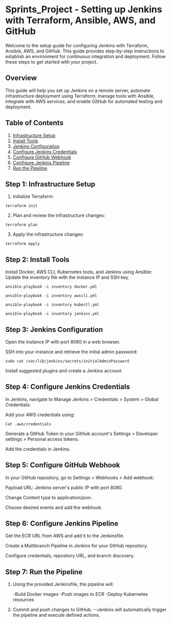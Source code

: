 # Sprints_Project - Setting up Jenkins with Terraform, Ansible, AWS, and GitHub

Welcome to the setup guide for configuring Jenkins with Terraform, Ansible, AWS, and GitHub. This guide provides step-by-step instructions to establish an environment for continuous integration and deployment. Follow these steps to get started with your project.

## Overview

This guide will help you set up Jenkins on a remote server, automate infrastructure deployment using Terraform, manage tools with Ansible, integrate with AWS services, and enable GitHub for automated testing and deployment.

## Table of Contents

1. [Infrastructure Setup](#step-1-infrastructure-setup)
2. [Install Tools](#step-2-install-tools)
3. [Jenkins Configuration](#step-3-jenkins-configuration)
4. [Configure Jenkins Credentials](#step-4-configure-jenkins-credentials)
5. [Configure GitHub Webhook](#step-5-configure-github-webhook)
6. [Configure Jenkins Pipeline](#step-6-configure-jenkins-pipeline)
7. [Run the Pipeline](#step-7-run-the-pipeline)

## Step 1: Infrastructure Setup

1. Initialize Terraform:
```shell
terraform init
```
2. Plan and review the infrastructure changes:
 
```shell
terraform plan
```
3. Apply the infrastructure changes:
   
```shell
terraform apply
```

## Step 2: Install Tools
Install Docker, AWS CLI, Kubernetes tools, and Jenkins using Ansible:
Update the inventory file with the instance IP and SSH key.

```shell
ansible-playbook -i inventory docker.yml
```
```shell
ansible-playbook -i inventory awscli.yml
```
```shell
ansible-playbook -i inventory kubectl.yml
```
```shell
ansible-playbook -i inventory jenkins.yml
```

## Step 3: Jenkins Configuration
Open the instance IP with port 8080 in a web browser.

SSH into your instance and retrieve the initial admin password:

```shell
sudo cat /var/lib/jenkins/secrets/initialAdminPassword
```

Install suggested plugins and create a Jenkins account.

## Step 4: Configure Jenkins Credentials
In Jenkins, navigate to Manage Jenkins > Credentials > System > Global Credentials:

Add your AWS credentials using:

```shell
Cat .aws/credentials
```
Generate a GitHub Token in your GitHub account's Settings > Developer settings > Personal access tokens.

Add the credentials in Jenkins.

## Step 5: Configure GitHub Webhook
In your GitHub repository, go to Settings > Webhooks > Add webhook:

Payload URL: Jenkins server's public IP with port 8080.

Change Content type to application/json.

Choose desired events and add the webhook.

## Step 6: Configure Jenkins Pipeline
Get the ECR URL from AWS and add it to the Jenkinsfile.

Create a Multibranch Pipeline in Jenkins for your GitHub repository.

Configure credentials, repository URL, and branch discovery.

## Step 7: Run the Pipeline
1. Using the provided Jenkinsfile, the pipeline will:

   -Build Docker images
   -Push images to ECR
   -Deploy Kubernetes resources
   
3. Commit and push changes to GitHub.
  --Jenkins will automatically trigger the pipeline and execute defined actions.
